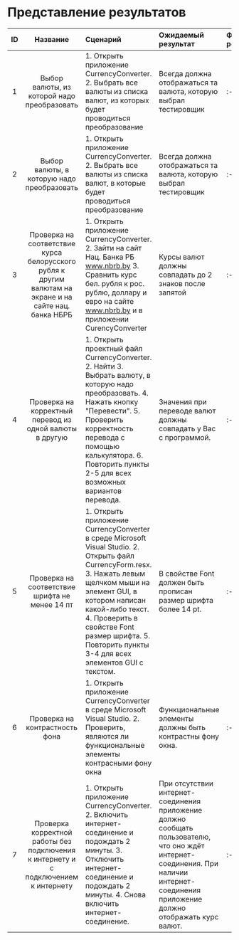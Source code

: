 # Представление результатов

| ID | Название | Сценарий | Ожидаемый результат | Фактический результат | Оценка |
|:---:|:---:|:---|:---|:---|:---|
|1|Выбор валюты, из которой надо преобразовать|1. Открыть приложение СurrencyConverter. 2. Выбрать все валюты из списка валют, из которых будет проводиться преобразование|Всегда должна отображаться та валюта, которую выбрал тестировщик|:---|:---|
|2|Выбор валюты, в которую надо преобразовать|1. Открыть приложение СurrencyConverter. 2. Выбрать все валюты из списка валют, в которые будет проводиться преобразование|Всегда должна отображаться та валюта, которую выбрал тестировщик|:---|:---|
|3|Проверка на соответствие курса белорусского рубля к другим валютам на экране и на сайте нац. банка НБРБ|1. Открыть приложение СurrencyConverter. 2. Зайти на сайт Нац. Банка РБ  www.nbrb.by 3. Сравнить курс бел. рубля к рос. рублю, доллару и евро на сайте www.nbrb.by и в приложении CurencyConverter|Курсы валют должны совпадать до 2 знаков после запятой|:---|:---|
|4|Проверка на корректный перевод из одной валюты в другую|1. Открыть проектный файл СurrencyConverter. 2. Найти 3. Выбрать валюту, в которую надо преобразовать. 4. Нажать кнопку "Перевести". 5. Проверить корректность перевода с помощью калькулятора. 6. Повторить пункты 2-5 для всех возможных вариантов перевода.|Значения при переводе валют должны совпадать у Вас с программой.|:---|:---|
|5|Проверка на соответствие шрифта не менее 14 пт|1. Открыть приложение СurrencyConverter в среде Microsoft Visual Studio. 2. Открыть файл CurrencyForm.resx.  3. Нажать левым щелчком мыши на элемент GUI, в котором написан какой-либо текст. 4. Проверить в свойстве Font размер шрифта. 5. Повторить пункты 3-4 для всех элементов GUI с текстом. |В свойстве Font должен быть прописан размер шрифта более 14 pt.|:---|:---|
|6|Проверка на контрастность фона|1. Открыть приложение СurrencyConverter в среде Microsoft Visual Studio. 2. Проверить, являются ли функциональные элементы контрасными фону окна |Функциональные элементы должны быть контрастны фону окна.|:---|:---|
|7|Проверка корректной работы без подключения к интернету и с подключением к интернету|1. Открыть приложение СurrencyConverter. 2. Включить интернет-соединение и подождать 2 минуты. 3. Отключить интернет-соединение и подождать 2 минуты. 4. Снова включить интернет-соединение. |При отсутствии интернет-соединения приложение должно сообщать пользователю, что оно ждёт интернет-соединения. При наличии интернет-соединения приложение должно отображать курс валют.|:---|:---|
